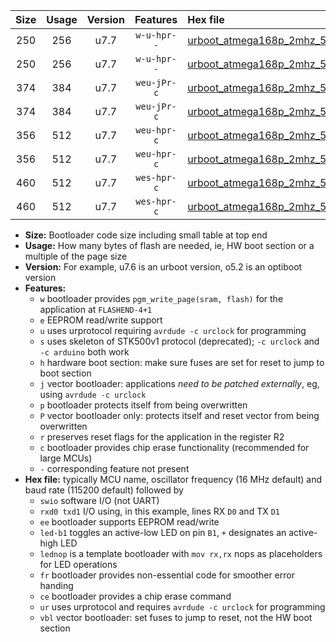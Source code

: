 |Size|Usage|Version|Features|Hex file|
|:-:|:-:|:-:|:-:|:--|
|250|256|u7.7|`w-u-hpr--`|[urboot_atmega168p_2mhz_57600bps_swio_rxd0_txd1_led+b5_ur.hex](https://raw.githubusercontent.com/stefanrueger/urboot.hex/main/mcus/atmega168p/fcpu_2mhz/57600_bps/urboot_atmega168p_2mhz_57600bps_swio_rxd0_txd1_led+b5_ur.hex)|
|250|256|u7.7|`w-u-hpr--`|[urboot_atmega168p_2mhz_57600bps_swio_rxd0_txd1_lednop_ur.hex](https://raw.githubusercontent.com/stefanrueger/urboot.hex/main/mcus/atmega168p/fcpu_2mhz/57600_bps/urboot_atmega168p_2mhz_57600bps_swio_rxd0_txd1_lednop_ur.hex)|
|374|384|u7.7|`weu-jPr-c`|[urboot_atmega168p_2mhz_57600bps_swio_rxd0_txd1_ee_led+b5_fr_ce_ur_vbl.hex](https://raw.githubusercontent.com/stefanrueger/urboot.hex/main/mcus/atmega168p/fcpu_2mhz/57600_bps/urboot_atmega168p_2mhz_57600bps_swio_rxd0_txd1_ee_led+b5_fr_ce_ur_vbl.hex)|
|374|384|u7.7|`weu-jPr-c`|[urboot_atmega168p_2mhz_57600bps_swio_rxd0_txd1_ee_lednop_fr_ce_ur_vbl.hex](https://raw.githubusercontent.com/stefanrueger/urboot.hex/main/mcus/atmega168p/fcpu_2mhz/57600_bps/urboot_atmega168p_2mhz_57600bps_swio_rxd0_txd1_ee_lednop_fr_ce_ur_vbl.hex)|
|356|512|u7.7|`weu-hpr-c`|[urboot_atmega168p_2mhz_57600bps_swio_rxd0_txd1_ee_led+b5_fr_ce_ur.hex](https://raw.githubusercontent.com/stefanrueger/urboot.hex/main/mcus/atmega168p/fcpu_2mhz/57600_bps/urboot_atmega168p_2mhz_57600bps_swio_rxd0_txd1_ee_led+b5_fr_ce_ur.hex)|
|356|512|u7.7|`weu-hpr-c`|[urboot_atmega168p_2mhz_57600bps_swio_rxd0_txd1_ee_lednop_fr_ce_ur.hex](https://raw.githubusercontent.com/stefanrueger/urboot.hex/main/mcus/atmega168p/fcpu_2mhz/57600_bps/urboot_atmega168p_2mhz_57600bps_swio_rxd0_txd1_ee_lednop_fr_ce_ur.hex)|
|460|512|u7.7|`wes-hpr-c`|[urboot_atmega168p_2mhz_57600bps_swio_rxd0_txd1_ee_led+b5_fr_ce.hex](https://raw.githubusercontent.com/stefanrueger/urboot.hex/main/mcus/atmega168p/fcpu_2mhz/57600_bps/urboot_atmega168p_2mhz_57600bps_swio_rxd0_txd1_ee_led+b5_fr_ce.hex)|
|460|512|u7.7|`wes-hpr-c`|[urboot_atmega168p_2mhz_57600bps_swio_rxd0_txd1_ee_lednop_fr_ce.hex](https://raw.githubusercontent.com/stefanrueger/urboot.hex/main/mcus/atmega168p/fcpu_2mhz/57600_bps/urboot_atmega168p_2mhz_57600bps_swio_rxd0_txd1_ee_lednop_fr_ce.hex)|

- **Size:** Bootloader code size including small table at top end
- **Usage:** How many bytes of flash are needed, ie, HW boot section or a multiple of the page size
- **Version:** For example, u7.6 is an urboot version, o5.2 is an optiboot version
- **Features:**
  + `w` bootloader provides `pgm_write_page(sram, flash)` for the application at `FLASHEND-4+1`
  + `e` EEPROM read/write support
  + `u` uses urprotocol requiring `avrdude -c urclock` for programming
  + `s` uses skeleton of STK500v1 protocol (deprecated); `-c urclock` and `-c arduino` both work
  + `h` hardware boot section: make sure fuses are set for reset to jump to boot section
  + `j` vector bootloader: applications *need to be patched externally*, eg, using `avrdude -c urclock`
  + `p` bootloader protects itself from being overwritten
  + `P` vector bootloader only: protects itself and reset vector from being overwritten
  + `r` preserves reset flags for the application in the register R2
  + `c` bootloader provides chip erase functionality (recommended for large MCUs)
  + `-` corresponding feature not present
- **Hex file:** typically MCU name, oscillator frequency (16 MHz default) and baud rate (115200 default) followed by
  + `swio` software I/O (not UART)
  + `rxd0 txd1` I/O using, in this example, lines RX `D0` and TX `D1`
  + `ee` bootloader supports EEPROM read/write
  + `led-b1` toggles an active-low LED on pin `B1`, `+` designates an active-high LED
  + `lednop` is a template bootloader with `mov rx,rx` nops as placeholders for LED operations
  + `fr` bootloader provides non-essential code for smoother error handing
  + `ce` bootloader provides a chip erase command
  + `ur` uses urprotocol and requires `avrdude -c urclock` for programming
  + `vbl` vector bootloader: set fuses to jump to reset, not the HW boot section
